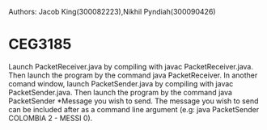 Authors: Jacob King(300082223),Nikhil Pyndiah(300090426)

# CEG3185
Launch PacketReceiver.java by compiling with javac PacketReceiver.java. Then launch the program by the command java PacketReceiver.
In another comand window, launch PacketSender.java by compiling with javac  PacketSender.java. Then launch the program by the command java PacketSender *Message you wish to send.
The message you wish to send can be included after as a command line argument (e.g: java PacketSender  COLOMBIA 2 - MESSI 0).


